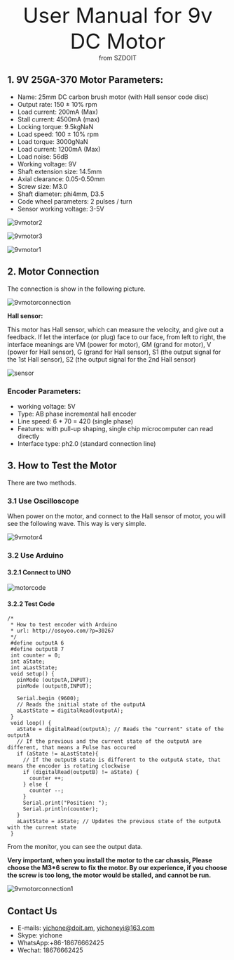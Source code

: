 <center> <font size=10> User Manual for 9v DC Motor </font></center>

<center> from SZDOIT </center>

## 1. 9V 25GA-370 Motor Parameters:

- Name: 25mm DC carbon brush motor (with Hall sensor code disc)
- Output rate: 150 ± 10% rpm
- Load current: 200mA (Max)
- Stall current: 4500mA (max)
- Locking torque: 9.5kgNaN
- Load speed: 100 ± 10% rpm
- Load torque: 3000gNaN
- Load current: 1200mA (Max)
- Load noise: 56dB
- Working voltage: 9V
- Shaft extension size: 14.5mm
- Axial clearance: 0.05-0.50mm
- Screw size: M3.0
- Shaft diameter: phi4mm, D3.5
- Code wheel parameters: 2 pulses / turn
- Sensor working voltage: 3-5V

![9vmotor2](https://github.com/SmartArduino/document/raw/master/docs/Robot/Engine/9vMotor/9vmotor2.jpg)

![9vmotor3](https://github.com/SmartArduino/document/raw/master/docs/Robot/Engine/9vMotor/9vmotor3.jpg)

![9vmotor1](https://github.com/SmartArduino/document/raw/master/docs/Robot/Engine/9vMotor/9vmotor1.jpg)

## 2. Motor Connection

The connection is show in the following picture.

![9vmotorconnection](https://github.com/SmartArduino/document/raw/master/docs/Robot/Engine/9vMotor/9vmotorconnection.jpg)

**Hall sensor:**

  This motor has Hall sensor, which can measure the velocity, and give out a feedback. If let the interface (or plug) face to our face, from left to right, the interface meanings are VM (power for motor), GM (grand for motor), V (power for Hall sensor), G (grand for Hall sensor), S1 (the output signal for the 1st Hall sensor), S2 (the output signal for the 2nd Hall sensor)

![sensor](https://github.com/SmartArduino/document/raw/master/docs/Robot/Engine/9vMotor/sensor.png)

### Encoder Parameters:
- working voltage: 5V
- Type: AB phase incremental hall encoder
- Line speed: 6 * 70 = 420 (single phase)
- Features: with pull-up shaping, single chip microcomputer can read directly
- Interface type: ph2.0 (standard connection line)

## 3. How to Test the Motor

There are two methods.

### 3.1 Use Oscilloscope

When power on the motor, and connect to the Hall sensor of motor, you will see the following wave. This way is very simple.

![9vmotor4](https://github.com/SmartArduino/document/raw/master/docs/Robot/Engine/9vMotor/9vmotor4.jpg)

### 3.2 Use Arduino

#### 3.2.1 Connect to UNO

![motorcode](https://github.com/SmartArduino/document/raw/master/docs/Robot/Engine/9vMotor/motorcode.png)

#### 3.2.2 Test Code

```
/*
 * How to test encoder with Arduino
 * url: http://osoyoo.com/?p=30267
 */
 #define outputA 6
 #define outputB 7
 int counter = 0; 
 int aState;
 int aLastState;  
 void setup() { 
   pinMode (outputA,INPUT);
   pinMode (outputB,INPUT);
   
   Serial.begin (9600);
   // Reads the initial state of the outputA
   aLastState = digitalRead(outputA);   
 } 
 void loop() { 
   aState = digitalRead(outputA); // Reads the "current" state of the outputA
   // If the previous and the current state of the outputA are different, that means a Pulse has occured
   if (aState != aLastState){     
     // If the outputB state is different to the outputA state, that means the encoder is rotating clockwise
     if (digitalRead(outputB) != aState) { 
       counter ++;
     } else {
       counter --;
     }
     Serial.print("Position: ");
     Serial.println(counter);
   } 
   aLastState = aState; // Updates the previous state of the outputA with the current state
 }

```

From the monitor, you can see the output data.

**Very important, when you install the motor to the car chassis, Please choose the M3*6 screw to fix the motor. By our experience, if you choose the screw is too long, the motor would be stalled, and cannot be run.**

![9vmotorconnection1](https://github.com/SmartArduino/document/raw/master/docs/Robot/Engine/9vMotor/9vmotorconnection1.jpg)



## Contact Us

- E-mails: [yichone@doit.am](mailto:yichone@doit.am), [yichoneyi@163.com](mailto:yichoneyi@163.com)
- Skype: yichone
- WhatsApp:+86-18676662425
- Wechat: 18676662425
